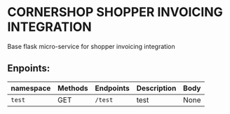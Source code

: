 # CORNERSHOP SHOPPER INVOICING INTEGRATION

 Base flask micro-service
 for shopper invoicing integration

 ## Enpoints:

 | namespace          | Methods     |Endpoints                                  | Description                                            | Body               |
 | :----------------- | :---------- |:----------------------------------------- |:------------------------------------------------------ |:---------------------------------------------------------------------------------------------------------------------------------------------------------------------------------------------------------  |
 | `test`       |  GET        | `/test`                              | test                                | None                                                                                                                                                                                                       |
 
